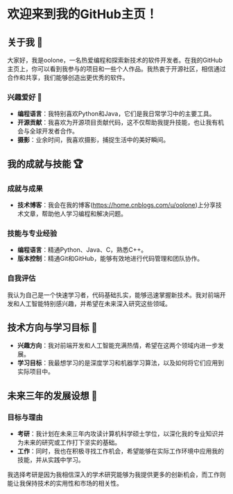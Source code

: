 # 欢迎来到我的GitHub主页！

## 关于我 👋

大家好，我是oolone，一名热爱编程和探索新技术的软件开发者。在我的GitHub主页上，你可以看到我参与的项目和一些个人作品。我热衷于开源社区，相信通过合作和共享，我们能够创造出更优秀的软件。

### 兴趣爱好 🌟

- **编程语言**：我特别喜欢Python和Java，它们是我日常学习中的主要工具。
- **开源贡献**：我喜欢为开源项目贡献代码，这不仅帮助我提升技能，也让我有机会与全球开发者合作。
- **摄影**：业余时间，我喜欢摄影，捕捉生活中的美好瞬间。

## 我的成就与技能 🏆

### 成就与成果

- **技术博客**：我会在我的博客(https://home.cnblogs.com/u/oolone)上分享技术文章，帮助他人学习编程和解决问题。

### 技能与专业经验

- **编程语言**：精通Python、Java、C，熟悉C++。
- **版本控制**：精通Git和GitHub，能够有效地进行代码管理和团队协作。

### 自我评估

我认为自己是一个快速学习者，代码基础扎实，能够迅速掌握新技术。我对前端开发和人工智能特别感兴趣，并希望在未来深入研究这些领域。

## 技术方向与学习目标 🎯

- **兴趣方向**：我对前端开发和人工智能充满热情，希望在这两个领域内进一步发展。
- **学习目标**：我最想学习的是深度学习和机器学习算法，以及如何将它们应用到实际项目中。

## 未来三年的发展设想 🚀

### 目标与理由

- **考研**：我计划在未来三年内攻读计算机科学硕士学位，以深化我的专业知识并为未来的研究或工作打下坚实的基础。
- **工作**：同时，我也在积极寻找工作机会，希望能够在实际工作环境中应用我的技能，并从实践中学习。

我选择考研是因为我相信深入的学术研究能够为我提供更多的创新机会，而工作则能让我保持技术的实用性和市场的相关性。
